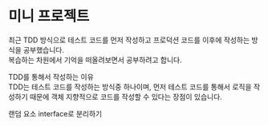 # 미니 프로젝트  
  
최근 TDD 방식으로 테스트 코드를 먼저 작성하고 프로덕션 코드를 이후에 작성하는 방식을 공부했습니다.  
복습하는 차원에서 기억을 떠올려보면서 공부하려고 합니다.  
  
TDD를 통해서 작성하는 이유  
TDD는 테스트 코드를 작성하는 방식중 하나이며, 먼저 테스트 코드를 통해서 로직을 작성하기 때문에 
객체 지향적으로 코드를 작성할 수 있다는 장점이 있습니다.  
  


랜덤 요소 interface로 분리하기

